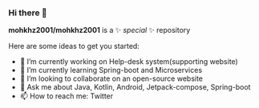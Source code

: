 ### Hi there 👋

**mohkhz2001/mohkhz2001** is a ✨ _special_ ✨ repository 

Here are some ideas to get you started:


- 🔭 I’m currently working on Help-desk system(supporting website)
- 🌱 I’m currently learning Spring-boot and Microservices
- 👯 I’m looking to collaborate on an open-source website
- 💬 Ask me about Java, Kotlin, Android, Jetpack-compose, Spring-boot
- 📫 How to reach me: Twitter
